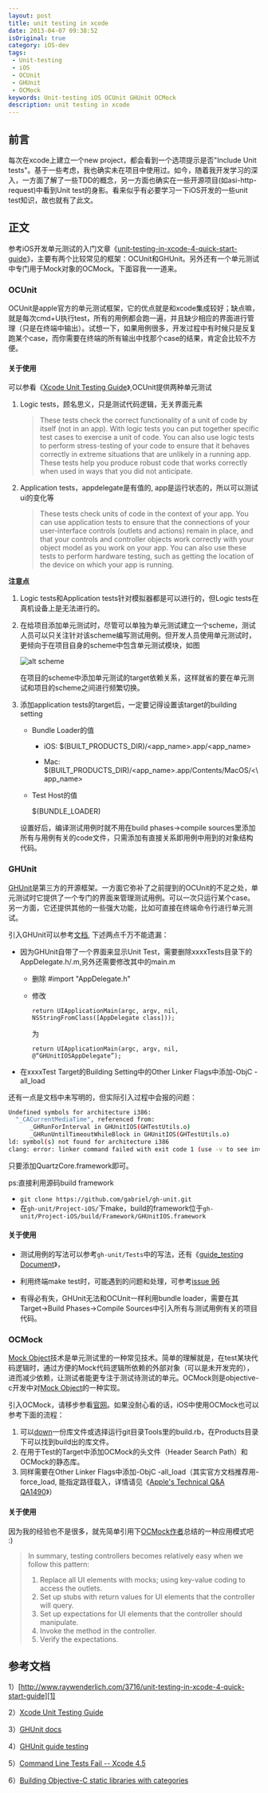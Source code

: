```yaml
---
layout: post
title: unit testing in xcode
date: 2013-04-07 09:38:52
isOriginal: true
category: iOS-dev
tags:
 - Unit-testing
 - iOS
 - OCUnit
 - GHUnit
 - OCMock
keywords: Unit-testing iOS OCUnit GHUnit OCMock 
description: unit testing in xcode
---
```


## 前言

每次在xcode上建立一个new project，都会看到一个选项提示是否"Include Unit tests"。基于一些考虑，我也确实未在项目中使用过。如今，随着我开发学习的深入，一方面了解了一些TDD的概念，另一方面也确实在一些开源项目(如asi-http-request)中看到Unit test的身影。看来似乎有必要学习一下iOS开发的一些unit test知识，故也就有了此文。

## 正文

参考iOS开发单元测试的入门文章《[unit-testing-in-xcode-4-quick-start-guide][1]》，主要有两个比较常见的框架：OCUnit和GHUnit。另外还有一个单元测试中专门用于Mock对象的OCMock。下面容我一一道来。

### OCUnit

OCUnit是apple官方的单元测试框架，它的优点就是和xcode集成较好；缺点嘛，就是每次cmd+U执行test，所有的用例都会跑一遍，并且缺少相应的界面进行管理（只是在终端中输出）。试想一下，如果用例很多，开发过程中有时候只是反复跑某个case，而你需要在终端的所有输出中找那个case的结果，肯定会比较不方便。

#### 关于使用

可以参看《[Xcode Unit Testing Guide][2]》,OCUnit提供两种单元测试

1. Logic tests，顾名思义，只是测试代码逻辑，无关界面元素

	>These tests check the correct functionality of a unit of code by itself (not in an app). With logic tests you can put together specific test cases to exercise a unit of code. You can also use logic tests to perform stress-testing of your code to ensure that it behaves correctly in extreme situations that are unlikely in a running app. These tests help you produce robust code that works correctly when used in ways that you did not anticipate.

2. Application tests，appdelegate是有值的, app是运行状态的，所以可以测试ui的变化等

	>These tests check units of code in the context of your app. You can use application tests to ensure that the connections of your user-interface controls (outlets and actions) remain in place, and that your controls and controller objects work correctly with your object model as you work on your app. You can also use these tests to perform hardware testing, such as getting the location of the device on which your app is running.

**注意点**

1. Logic tests和Application tests针对模拟器都是可以进行的，但Logic tests在真机设备上是无法进行的。

2. 在给项目添加单元测试时，尽管可以单独为单元测试建立一个scheme，测试人员可以只关注针对该scheme编写测试用例。但开发人员使用单元测试时，更倾向于在项目自身的scheme中包含单元测试模块，如图

	![alt scheme](/images/unit-testing-in-xcode/scheme.png "scheme")
	
	在项目的scheme中添加单元测试的target依赖关系，这样就省的要在单元测试和项目的scheme之间进行频繁切换。
      
3. 添加application tests的target后，一定要记得设置该target的building setting
	* Bundle Loader的值

		+ iOS: $(BUILT_PRODUCTS_DIR)/\<app_name\>.app/\<app_name\>

		+ Mac: $(BUILT_PRODUCTS_DIR)/\<app_name\>.app/Contents/MacOS/<\app_name\>

	* Test Host的值
	
		$(BUNDLE_LOADER)

	设置好后，编译测试用例时就不用在build phases->compile sources里添加所有与用例有关的code文件，只需添加有直接关系即用例中用到的对象结构代码。

### GHUnit

[GHUnit]是第三方的开源框架。一方面它弥补了之前提到的OCUnit的不足之处，单元测试时它提供了一个专门的界面来管理测试用例。可以一次只运行某个case。另一方面，它还提供其他的一些强大功能，比如可直接在终端命令行进行单元测试。

引入GHUnit可以参考[文档][3], 下述两点千万不能遗漏：

* 因为GHUnit自带了一个界面来显示Unit Test，需要删除xxxxTests目录下的AppDelegate.h/.m,另外还需要修改其中的main.m 

	+ 删除 #import "AppDelegate.h"

    + 修改
    
		`return UIApplicationMain(argc, argv, nil, NSStringFromClass([AppDelegate class])); `
    	

		为
    	

		`return UIApplicationMain(argc, argv, nil, @“GHUnitIOSAppDelegate”);`
    	
* 在xxxxTest Target的Building Setting中的Other Linker Flags中添加-ObjC -all_load

还有一点是文档中未写明的，但实际引入过程中会报的问题：

```bash
Undefined symbols for architecture i386:
  "_CACurrentMediaTime", referenced from:
      _GHRunForInterval in GHUnitIOS(GHTestUtils.o)
      _GHRunUntilTimeoutWhileBlock in GHUnitIOS(GHTestUtils.o)
ld: symbol(s) not found for architecture i386
clang: error: linker command failed with exit code 1 (use -v to see invocation)
```
    
只要添加QuartzCore.framework即可。

ps:直接利用源码build framework

* `git clone https://github.com/gabriel/gh-unit.git`
* 在`gh-unit/Project-iOS/`下make，build的framework位于`gh-unit/Project-iOS/build/Framework/GHUnitIOS.framework`

#### 关于使用

* 测试用例的写法可以参考`gh-unit/Tests`中的写法，还有《[guide_testing Document][4]》，

* 利用终端make test时，可能遇到的问题和处理，可参考[issue 96][5]

* 有得必有失，GHUnit无法和OCUnit一样利用bundle loader，需要在其Target->Build Phases->Compile Sources中引入所有与测试用例有关的项目代码。

### OCMock

[Mock Object]技术是单元测试里的一种常见技术。简单的理解就是，在test某块代码逻辑时，通过方便的Mock代码逻辑所依赖的外部对象（可以是未开发完的），进而减少依赖，让测试者能更专注于测试待测试的单元。OCMock则是objective-c开发中对[Mock Object]的一种实现。

引入OCMock，请移步参看[官网](http://ocmock.org/ios/ "ocmock")。如果没耐心看的话，iOS中使用OCMock也可以参考下面的流程：

1. 可以[down](http://ocmock.org/download/)一份库文件或选择运行git目录Tools里的build.rb，在Products目录下可以找到build出的库文件。
2. 在用于Test的Target中添加OCMock的头文件（Header Search Path）和OCMock的静态库。
3. 同样需要在Other Linker Flags中添加-ObjC -all_load（其实官方文档推荐用-force_load, 能指定路径载入，详情请见《[Apple's Technical Q&A QA1490](http://developer.apple.com/library/mac/#qa/qa1490/_index.html "Apple's Technical Q&A QA1490")》）

#### 关于使用

因为我的经验也不是很多，就先简单引用下[OCMock作者](http://erik.doernenburg.com/2008/07/testing-cocoa-controllers-with-ocmock/ "Testing Cocoa Controllers with OCMock")总结的一种应用模式吧 :)

>
>In summary, testing controllers becomes relatively easy when we follow this pattern:
>
>1. Replace all UI elements with mocks; using key-value coding to access the outlets.
>2. Set up stubs with return values for UI elements that the controller will query.
>3. Set up expectations for UI elements that the controller should manipulate.
>4. Invoke the method in the controller.
>5. Verify the expectations.

## 参考文档

1）[http://www.raywenderlich.com/3716/unit-testing-in-xcode-4-quick-start-guide][1]

2）[Xcode Unit Testing Guide][2]

3）[GHUnit docs][3]

4）[GHUnit guide testing][4]

5）[Command Line Tests Fail -- Xcode 4.5][5]

6）[Building Objective-C static libraries with categories][6]


[1]: http://www.raywenderlich.com/3716/unit-testing-in-xcode-4-quick-start-guide "unit-testing-in-xcode-4-quick-start-guide"

[2]: http://developer.apple.com/library/mac/#documentation/developertools/Conceptual/UnitTesting/00-About_Unit_Testing/about.html#//apple_ref/doc/uid/TP40002143-CH1-SW1 "Xcode Unit Testing Guide"

[3]: http://gabriel.github.io/gh-unit/docs/ "GHUnit docs"

[4]: http://gabriel.github.com/gh-unit/docs/appledoc_include/guide_testing.html "guide testing"

[5]: https://github.com/gabriel/gh-unit/issues/96 "issues"

[6]: http://developer.apple.com/library/mac/#qa/qa1490/_index.html "Building Objective-C static libraries with categories"

[GHUnit]: https://github.com/gabriel/gh-unit "GHUnit"
[Mock Object]: http://en.wikipedia.org/wiki/Mock_object "Mock Object"



